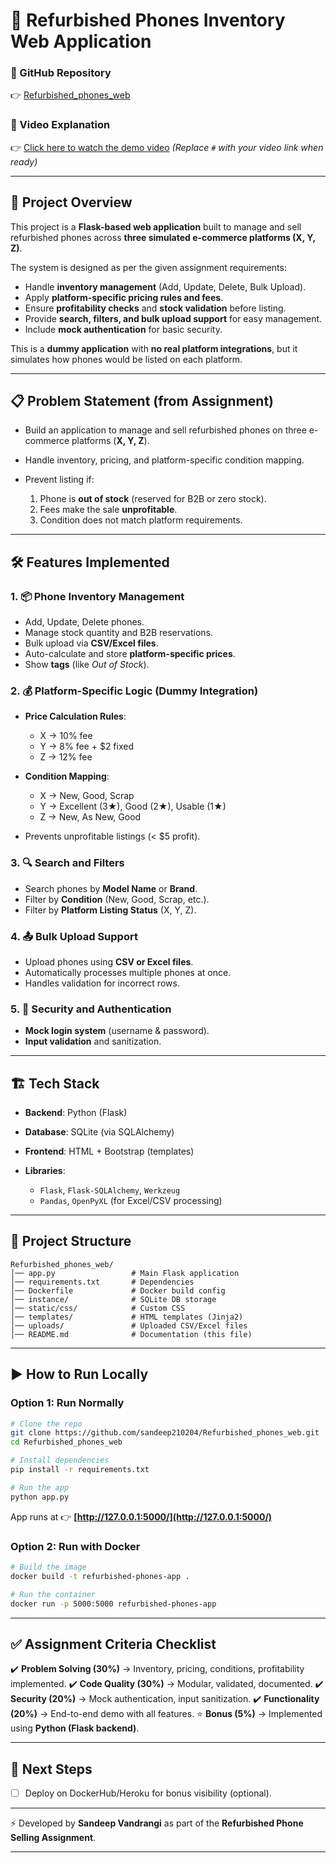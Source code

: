 # 📱 Refurbished Phones Inventory Web Application

### 🔗 GitHub Repository

👉 [Refurbished\_phones\_web](https://github.com/sandeep210204/Refurbished_phones_web)

### 🎥 Video Explanation

👉 [Click here to watch the demo video](#) *(Replace `#` with your video link when ready)*

---

## 🚀 Project Overview

This project is a **Flask-based web application** built to manage and sell refurbished phones across **three simulated e-commerce platforms (X, Y, Z)**.

The system is designed as per the given assignment requirements:

* Handle **inventory management** (Add, Update, Delete, Bulk Upload).
* Apply **platform-specific pricing rules and fees**.
* Ensure **profitability checks** and **stock validation** before listing.
* Provide **search, filters, and bulk upload support** for easy management.
* Include **mock authentication** for basic security.

This is a **dummy application** with **no real platform integrations**, but it simulates how phones would be listed on each platform.

---

## 📋 Problem Statement (from Assignment)

* Build an application to manage and sell refurbished phones on three e-commerce platforms (**X, Y, Z**).
* Handle inventory, pricing, and platform-specific condition mapping.
* Prevent listing if:

  1. Phone is **out of stock** (reserved for B2B or zero stock).
  2. Fees make the sale **unprofitable**.
  3. Condition does not match platform requirements.

---

## 🛠️ Features Implemented

### 1. 📦 Phone Inventory Management

* Add, Update, Delete phones.
* Manage stock quantity and B2B reservations.
* Bulk upload via **CSV/Excel files**.
* Auto-calculate and store **platform-specific prices**.
* Show **tags** (like *Out of Stock*).

### 2. 💰 Platform-Specific Logic (Dummy Integration)

* **Price Calculation Rules**:

  * X → 10% fee
  * Y → 8% fee + \$2 fixed
  * Z → 12% fee
* **Condition Mapping**:

  * X → New, Good, Scrap
  * Y → Excellent (3★), Good (2★), Usable (1★)
  * Z → New, As New, Good
* Prevents unprofitable listings (< \$5 profit).

### 3. 🔍 Search and Filters

* Search phones by **Model Name** or **Brand**.
* Filter by **Condition** (New, Good, Scrap, etc.).
* Filter by **Platform Listing Status** (X, Y, Z).

### 4. 📤 Bulk Upload Support

* Upload phones using **CSV or Excel files**.
* Automatically processes multiple phones at once.
* Handles validation for incorrect rows.

### 5. 🔐 Security and Authentication

* **Mock login system** (username & password).
* **Input validation** and sanitization.

---

## 🏗️ Tech Stack

* **Backend**: Python (Flask)
* **Database**: SQLite (via SQLAlchemy)
* **Frontend**: HTML + Bootstrap (templates)
* **Libraries**:

  * `Flask`, `Flask-SQLAlchemy`, `Werkzeug`
  * `Pandas`, `OpenPyXL` (for Excel/CSV processing)

---

## 📂 Project Structure

```
Refurbished_phones_web/
│── app.py                 # Main Flask application  
│── requirements.txt       # Dependencies  
│── Dockerfile             # Docker build config  
│── instance/              # SQLite DB storage  
│── static/css/            # Custom CSS  
│── templates/             # HTML templates (Jinja2)  
│── uploads/               # Uploaded CSV/Excel files  
│── README.md              # Documentation (this file)  
```

---

## ▶️ How to Run Locally

### **Option 1: Run Normally**

```bash
# Clone the repo
git clone https://github.com/sandeep210204/Refurbished_phones_web.git
cd Refurbished_phones_web

# Install dependencies
pip install -r requirements.txt

# Run the app
python app.py
```

App runs at 👉 **[http://127.0.0.1:5000/](http://127.0.0.1:5000/)**

### **Option 2: Run with Docker**

```bash
# Build the image
docker build -t refurbished-phones-app .

# Run the container
docker run -p 5000:5000 refurbished-phones-app
```

---

## ✅ Assignment Criteria Checklist

✔️ **Problem Solving (30%)** → Inventory, pricing, conditions, profitability implemented.
✔️ **Code Quality (30%)** → Modular, validated, documented.
✔️ **Security (20%)** → Mock authentication, input sanitization.
✔️ **Functionality (20%)** → End-to-end demo with all features.
⭐ **Bonus (5%)** → Implemented using **Python (Flask backend)**.

---

## 📌 Next Steps

* [ ] Deploy on DockerHub/Heroku for bonus visibility (optional).

---

⚡ Developed by **Sandeep Vandrangi** as part of the **Refurbished Phone Selling Assignment**.

---
